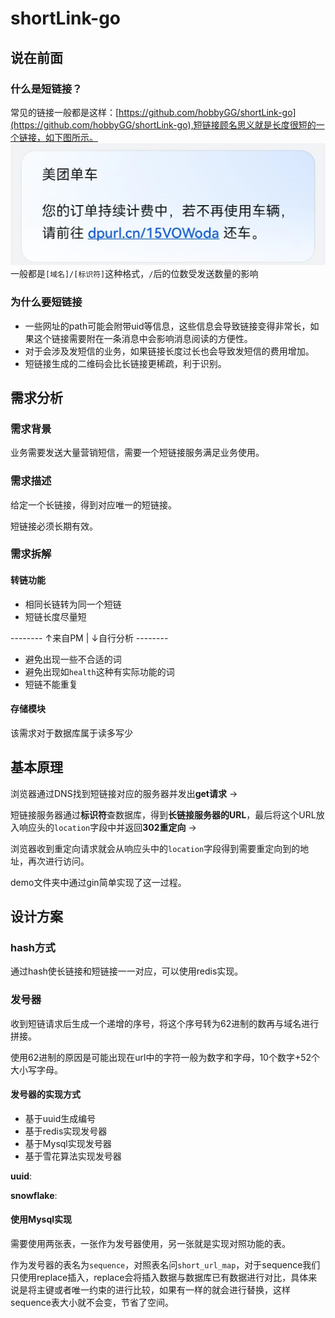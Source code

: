 # shortLink-go

## 说在前面

### 什么是短链接？

常见的链接一般都是这样：[https://github.com/hobbyGG/shortLink-go](https://github.com/hobbyGG/shortLink-go),短链接顾名思义就是长度很短的一个链接，如下图所示。
![short link](static/916299411bbb32cb750408022c38fea.jpg)
一般都是`[域名]/[标识符]`这种格式，`/`后的位数受发送数量的影响

### 为什么要短链接

- 一些网址的path可能会附带uid等信息，这些信息会导致链接变得非常长，如果这个链接需要附在一条消息中会影响消息阅读的方便性。
- 对于会涉及发短信的业务，如果链接长度过长也会导致发短信的费用增加。
- 短链接生成的二维码会比长链接更稀疏，利于识别。

## 需求分析

### 需求背景

业务需要发送大量营销短信，需要一个短链接服务满足业务使用。

### 需求描述

给定一个长链接，得到对应唯一的短链接。

短链接必须长期有效。

### 需求拆解

#### 转链功能

- 相同长链转为同一个短链
- 短链长度尽量短

-------- ↑来自PM | ↓自行分析 --------

- 避免出现一些不合适的词
- 避免出现如`health`这种有实际功能的词
- 短链不能重复

#### 存储模块

该需求对于数据库属于读多写少

## 基本原理

浏览器通过DNS找到短链接对应的服务器并发出**get请求** ->

短链接服务器通过**标识符**查数据库，得到**长链接服务器的URL**，最后将这个URL放入响应头的`location`字段中并返回**302重定向** ->

 浏览器收到重定向请求就会从响应头中的`location`字段得到需要重定向到的地址，再次进行访问。

demo文件夹中通过gin简单实现了这一过程。

## 设计方案

### hash方式

通过hash使长链接和短链接一一对应，可以使用redis实现。

### 发号器

收到短链请求后生成一个递增的序号，将这个序号转为62进制的数再与域名进行拼接。

使用62进制的原因是可能出现在url中的字符一般为数字和字母，10个数字+52个大小写字母。

#### 发号器的实现方式

- 基于uuid生成编号
- 基于redis实现发号器
- 基于Mysql实现发号器
- 基于雪花算法实现发号器

**uuid**:

**snowflake**:

#### 使用Mysql实现

需要使用两张表，一张作为发号器使用，另一张就是实现对照功能的表。

作为发号器的表名为`sequence`，对照表名问`short_url_map`，对于sequence我们只使用replace插入，replace会将插入数据与数据库已有数据进行对比，具体来说是将主键或者唯一约束的进行比较，如果有一样的就会进行替换，这样sequence表大小就不会变，节省了空间。

